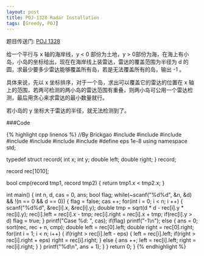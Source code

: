 ```yaml
---
layout: post
title: POJ-1328 Radar Installation
tags: [Greedy, POJ]
---
```


题目传送门: <a href = "http://poj.org/problem?id=1328" >POJ 1328</a>

给一个平行与 x 轴的海岸线，y < 0 部份为土地，y > 0部份为海，在海上有小岛，小岛的坐标给出，现在在海岸线上装雷达，雷达的覆盖范围为半径为 d 的圆，求最少要多少雷达能够覆盖所有岛，若是无法覆盖所有的岛，输出 -1 。

具体来说，先以 x 坐标排序，对于一个岛，求出可以覆盖它的雷达的位置在 x 轴上的范围，若两可检测的两小岛的雷达范围有重叠，则两小岛可公用一个雷达检测，最后用贪心来求雷达的最小数量就行。

若小岛的 y 坐标大于雷达的半径，就无法检测到了。

###Code

{% highlight cpp linenos %}
//By Brickgao
#include <iostream>
#include <cstdio>
#include <cstring>
#include <cmath>
#include <cstdlib>
#include <algorithm>
#include <vector>
#define eps 1e-8
using namespace std;

typedef struct record{
	int x;
	int y;
	double left;
	double right;
} record;

record rec[1010];

bool cmp(record tmp1, record tmp2)
{
	return tmp1.x < tmp2.x;
}

int main()
{
	int n, d, cas = 0, ans;
	bool flag;
	while(~scanf("%d%d", &n, &d) && !(n == 0 && d == 0))
	{
		flag = false;
		cas ++;
		for(int i = 0; i < n; i ++)
		{
			scanf("%d%d", &rec[i].x, &rec[i].y);
			double tmp = sqrt(d * d - rec[i].y * rec[i].y);
			rec[i].left = rec[i].x - tmp;
			rec[i].right = rec[i].x + tmp;
			if(rec[i].y > d) flag = true;
		}
		printf("Case %d: ", cas);
		if(flag)
			printf("-1\n");
		else
		{
			ans = 0;
			sort(rec, rec + n, cmp);
			double left = rec[0].left;
			double right = rec[0].right;
			for(int i = 1; i < n; i++)
			{
				if(right > rec[i].left - eps)
				{
					left = rec[i].left;
					if(right > rec[i].right + eps)
						right = rec[i].right;
				}
				else
				{
					ans ++;
					left = rec[i].left;
					right = rec[i].right;
				}
			}
			printf("%d\n", ans + 1);
		}
	}
    return 0;
}
{% endhighlight %}
